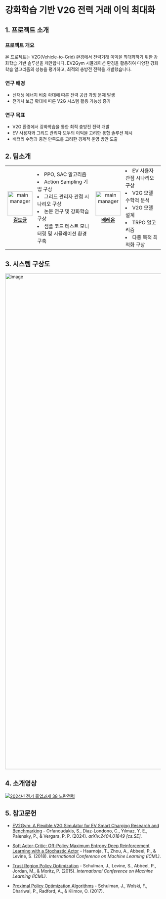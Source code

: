 # 강화학습 기반 V2G 전력 거래 이익 최대화

## 1. 프로젝트 소개

### 프로젝트 개요
본 프로젝트는 V2G(Vehicle-to-Grid) 환경에서 전력거래 이익을 최대화하기 위한 강화학습 기반 솔루션을 제안합니다. EV2Gym 시뮬레이션 환경을 활용하여 다양한 강화학습 알고리즘의 성능을 평가하고, 최적의 충방전 전략을 개발했습니다.

### 연구 배경

- 신재생 에너지 비중 확대에 따른 전력 공급 과잉 문제 발생
- 전기차 보급 확대에 따른 V2G 시스템 활용 가능성 증가

### 연구 목표

- V2G 환경에서 강화학습을 통한 최적 충방전 전략 개발
- EV 사용자와 그리드 관리자 모두의 이익을 고려한 통합 솔루션 제시
- 배터리 수명과 충전 만족도를 고려한 경제적 운영 방안 도출

## 2. 팀소개

<table>
  <tr>
    <td align="center">
      <a href="https://www.github.com/jasper200207">
        <img src="https://github.com/jasper200207.png" width="80" alt="main manager"/>
        <br/><b>김도균</b>
      </a>
    </td>
    <td>
      <li>PPO, SAC 알고리즘</li>
      <li>Action Sampling 기법 구상</li>
      <li>그리드 관리자 관점 시나리오 구상</li>
      <li>논문 연구 및 강화학습 구상</li>
      <li>샘플 코드 테스트 모니터링 및 시뮬레이션 환경 구축</li>
    </td>
    <td align="center">
      <a href="https://www.github.com/Leonheart0910">
        <img src="https://github.com/Leonheart0910.png" width="80" alt="main manager"/>
        <br/><b>배레온</b>
      </a>
    </td>
    <td>
      <li>EV 사용자 관점 시나리오 구상</li>
      <li>V2G 모델 수학적 분석</li>
      <li>V2G 모델 설계</li>
      <li>TRPO 알고리즘</li>
      <li>다중 목적 최적화 구상</li>
    </td>
  </tr>
</table>

## 3. 시스템 구상도

<img width="1606" alt="image" src="https://github.com/user-attachments/assets/e292cfcf-588d-4094-b573-95d63ba0032b">

## 4. 소개영상

[![2024년 전기 졸업과제 38 노란전력](http://img.youtube.com/vi/PrEkWvzg0_A/0.jpg)](https://youtu.be/PrEkWvzg0_A)

## 5. 참고문헌

- [EV2Gym: A Flexible V2G Simulator for EV Smart Charging Research and Benchmarking](https://doi.org/10.48550/arXiv.2404.01849) - Orfanoudakis, S., Diaz-Londono, C., Yılmaz, Y. E., Palensky, P., & Vergara, P. P. (2024). *arXiv:2404.01849 [cs.SE]*.

- [Soft Actor-Critic: Off-Policy Maximum Entropy Deep Reinforcement Learning with a Stochastic Actor](https://doi.org/10.48550/arXiv.1801.01290) - Haarnoja, T., Zhou, A., Abbeel, P., & Levine, S. (2018). *International Conference on Machine Learning (ICML)*.

- [Trust Region Policy Optimization](https://doi.org/10.48550/arXiv.1502.05477) - Schulman, J., Levine, S., Abbeel, P., Jordan, M., & Moritz, P. (2015). *International Conference on Machine Learning (ICML)*.

- [Proximal Policy Optimization Algorithms](https://doi.org/10.48550/arXiv.1707.06347) - Schulman, J., Wolski, F., Dhariwal, P., Radford, A., & Klimov, O. (2017).

